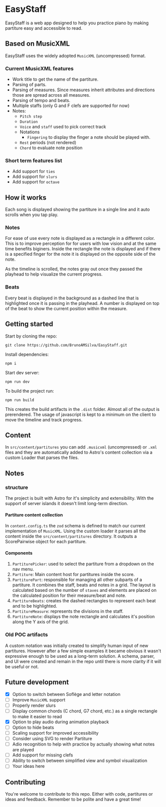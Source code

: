# EasyStaff

EasyStaff is a web app designed to help you practice piano by making partiture easy and accessible to read.

## Based on MusicXML

EasyStaff uses the widely adopted `MusicXML` (uncompressed) format.

### Current MusicXML features

- Work title to get the name of the partiture.
- Parsing of parts.
- Parsing of measures. Since measures inherit attributes and directions those are spread across all measures.
- Parsing of tempo and beats.
- Multiple staffs (only G and F clefs are supported for now)
- Notes:
    - `Pitch step`
    - `Duration`
    - `Voice` and `staff` used to pick correct track
    - Notations
        - `Fingering` to display the finger a note should be played with.
    - `Rest` periods (not rendered)
    - `Chord` to evaluate note position

### Short term features list
- Add support for `ties`
- Add support for `slurs`
- Add support for `octave`

## How it works

Each song is displayed showing the partiture in a single line and it auto scrolls when you tap play.

### Notes

For ease of use every note is displayed as a rectangle in a different color. This is to improve perception for for users with low vision and at the same time benefits biginers. Inside the rectangle the note is displayed and if there is a specified finger for the note it is displayed on the opposite side of the note.

As the timeline is scrolled, the notes gray out once they passed the playhead to help visualize the current progress.

### Beats

Every beat is displayed in the background as a dashed line that is highlighted once it is passing in the playhead. A number is displayed on top of the beat to show the current position within the measure.

## Getting started

Start by cloning the repo:

```shell
git clone https://github.com/BrunoAMSilva/EasyStaff.git
```

Install dependencies:

```shell
npm i
```

Start dev server:

```shell
npm run dev
```

To build the project run:

```shell
npm run build
```

This creates the build artifacts in the `.dist` folder. Almost all of the output is prerendered. The usage of javascript is kept to a minimum on the client to move the timeline and track progress.

## Content

In `src/content/partitures` you can add `.musicxml` (uncompressed) or `.xml` files and they are automatically added to Astro's content collection via a custom Loader that parses the files.

## Notes

### structure

The project is built with Astro for it's simplicity and extensibility. With the support of server islands it doesn't limit long-term direction.

#### Partiture content collection

In `content.config.ts` the `zod` schema is defined to match our current implementation of `MusicXML`. Using the custom loader it parses all the content inside the `src/content/partitures` directory. It outputs a ScorePairwise object for each partiture.

#### Components

1. `PartiturePicker`: used to select the partiture from a dropdown on the nav menu.
2. `Partiture`: Main content host for partitures inside the score.
3. `PartiturePart`: responsible for managing all other subparts of a partiture. It combines the staff, beats and notes in a grid. The layout is calculated based on the number of `staves` and elements are placed on the calculated position for their measure/beat and note.
4. `PartitureBeats`: creates the dashed rectangles to represent each beat and to be highlighted.
5. `PartitureMeasure`: represents the divisions in the staff.
6. `PartitureNote`: displays the note rectangle and calculates it's position along the Y axis of the grid.

### Old POC artifacts

A custom notation was initially created to simplify human input of new partitures. However after a few simple examples it became obvious it wasn't expressive enough to be used as a long-term solution. A schema, parser, and UI were created and remain in the repo until there is more clarity if it will be useful or not.

## Future development

- [x] Option to switch between Soflège and letter notation
- [ ] Improve `MusicXML` support
- [ ] Properly render slurs
- [ ] Display common chords (C chord, G7 chord, etc.) as a single rectangle to make it easier to read
- [x] Option to play audio during animation playback
- [ ] Option to hide beats
- [ ] Scaling support for improved accessibility
- [ ] Consider using SVG to render Partiture
- [ ] Adio recognition to help with practice by actually showing what notes are played
- [ ] Add support for missing clefs
- [ ] Ability to switch between simplified view and symbol visualization
- [ ] Your ideas here

## Contributing

You're welcome to contribute to this repo. Either with code, partitures or ideas and feedback. Remember to be polite and have a great time!